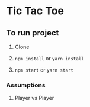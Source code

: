 # Tic Tac Toe

## To run project

1. Clone

2. `npm install` or `yarn install`

3. `npm start` or `yarn start`

### Assumptions

1. Player vs Player
